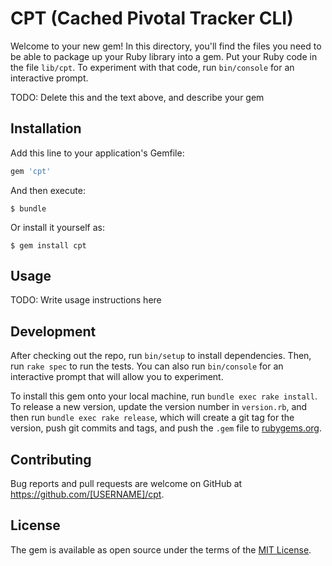 # CPT (Cached Pivotal Tracker CLI)

Welcome to your new gem! In this directory, you'll find the files you need to be able to package up your Ruby library into a gem. Put your Ruby code in the file `lib/cpt`. To experiment with that code, run `bin/console` for an interactive prompt.

TODO: Delete this and the text above, and describe your gem

## Installation

Add this line to your application's Gemfile:

```ruby
gem 'cpt'
```

And then execute:

    $ bundle

Or install it yourself as:

    $ gem install cpt

## Usage

TODO: Write usage instructions here

## Development

After checking out the repo, run `bin/setup` to install dependencies. Then, run `rake spec` to run the tests. You can also run `bin/console` for an interactive prompt that will allow you to experiment.

To install this gem onto your local machine, run `bundle exec rake install`. To release a new version, update the version number in `version.rb`, and then run `bundle exec rake release`, which will create a git tag for the version, push git commits and tags, and push the `.gem` file to [rubygems.org](https://rubygems.org).

## Contributing

Bug reports and pull requests are welcome on GitHub at https://github.com/[USERNAME]/cpt.


## License

The gem is available as open source under the terms of the [MIT License](http://opensource.org/licenses/MIT).

